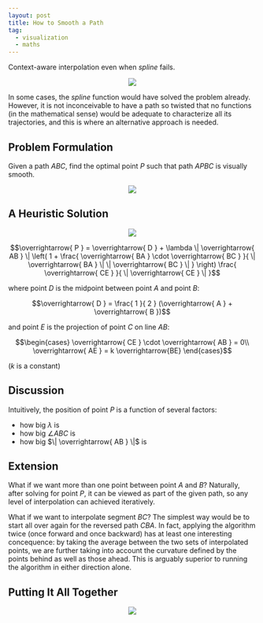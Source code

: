 ```yaml
---
layout: post
title: How to Smooth a Path
tag:
  - visualization
  - maths
---
```


Context-aware interpolation even when *spline* fails.

<p align="center">
  <img src="https://shawenyao.github.io/R/output/plot1.svg" />
</p>

In some cases, the *spline* function would have solved the problem already. However, it is not inconceivable to have a path so twisted that no functions (in the mathematical sense) would be adequate to characterize all its trajectories, and this is where an alternative approach is needed.

## Problem Formulation
Given a path $ABC$, find the optimal point $P$ such that path $APBC$ is visually smooth.
<p align="center">
  <img src="https://shawenyao.github.io/R/output/plot_problem_formulation.svg" />
</p>

## A Heuristic Solution
<p align="center">
  <img src="https://shawenyao.github.io/R/output/plot_heuristic_solution.svg" />
</p>

$$\overrightarrow{ P } = \overrightarrow{ D } + \lambda \| \overrightarrow{ AB } \| \left( 1 + \frac{ \overrightarrow{ BA } \cdot \overrightarrow{ BC } }{ \| \overrightarrow{ BA } \| \| \overrightarrow{ BC } \| } \right) \frac{ \overrightarrow{ CE } }{ \| \overrightarrow{ CE } \| }$$

where point $D$ is the midpoint between point $A$ and point $B$:

$$\overrightarrow{ D } = \frac{ 1 }{ 2 } (\overrightarrow{ A } + \overrightarrow{ B })$$

and point $E$ is the projection of point $C$ on line $AB$:

$$\begin{cases}
\overrightarrow{ CE } \cdot \overrightarrow{ AB } = 0\\ 
\overrightarrow{ AE } = k \overrightarrow{BE}
\end{cases}$$

($k$ is a constant)

## Discussion
Intuitively, the position of point $P$ is a function of several factors:
* how big $\lambda$ is
* how big $\angle{ABC}$ is
* how big $\| \overrightarrow{ AB } \|$ is

## Extension
What if we want more than one point between point $A$ and $B$? Naturally, after solving for point $P$, it can be viewed as part of the given path, so any level of interpolation can achieved iteratively.

What if we want to interpolate segment $BC$? The simplest way would be to start all over again for the reversed path $CBA$. In fact, applying the algorithm twice (once forward and once backward) has at least one interesting concequence: by taking the average between the two sets of interpolated points, we are further taking into account the curvature defined by the points behind as well as those ahead. This is arguably superior to running the algorithm in either direction alone.

## Putting It All Together
<p align="center">
  <img src="https://shawenyao.github.io/R/output/plot_example.svg" />
</p>
